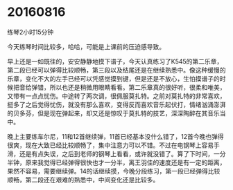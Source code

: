# 20160816

练琴2小时15分钟

今天练琴时间比较多，哈哈，可能是上课前的压迫感导致。

早上还是一如既往的，安安静静地摸下谱子，今天认真练习了K545的第二乐章，第二段已经可以弹得比较顺畅，第三段以及结尾还是在继续熟悉中。像这种缓慢的乐章，变化不大的左手已经可以凭感觉摸到键，但是还是不放心，生怕摸谱子的时候把音给弹错，所以也还是稍微用眼睛看看。第二乐章真的很好听，很柔和唯美，又带有一点点忧伤。中途转了两次调，很佩服莫扎特。之前对莫扎特的非常喜欢，挺多了之后觉得忧伤，就没有那么喜欢，变得反而喜欢音乐起伏打，情绪汹涌澎湃的贝多芬，但是现在弹起来，却又还是惊叹于莫扎特的技艺，深深陶醉在其音乐当中。

晚上主要练车尔尼，11和12首继续弹，11首已经基本没什么错了，12首今晚也弹得很爽，现在大致已经比较顺畅了，集中注意力可以不错。不过在电钢琴上容易手滑，还是有点失误，之后到老师的钢琴上看看，或许就没错了。算了下时间，一分半钟，原来我觉得已经弹得很快也才一分半，离王羽佳的速度还是有一定的距离，果然不容易，需要继续弹。14的话继续摸，今晚分段练习，第一段已经弹得比较顺畅，第二段还在艰难的熟悉中，中间变化还是比较多。
